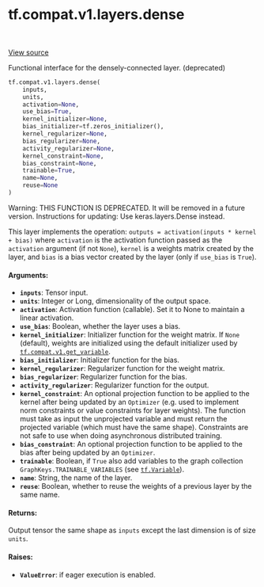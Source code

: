 <div itemscope itemtype="http://developers.google.com/ReferenceObject">
<meta itemprop="name" content="tf.compat.v1.layers.dense" />
<meta itemprop="path" content="Stable" />
</div>

# tf.compat.v1.layers.dense

<!-- Insert buttons and diff -->

<table class="tfo-notebook-buttons tfo-api" align="left">
</table>

<a target="_blank" href="/code/stable/tensorflow/python/layers/core.py">View source</a>



Functional interface for the densely-connected layer. (deprecated)

``` python
tf.compat.v1.layers.dense(
    inputs,
    units,
    activation=None,
    use_bias=True,
    kernel_initializer=None,
    bias_initializer=tf.zeros_initializer(),
    kernel_regularizer=None,
    bias_regularizer=None,
    activity_regularizer=None,
    kernel_constraint=None,
    bias_constraint=None,
    trainable=True,
    name=None,
    reuse=None
)
```



<!-- Placeholder for "Used in" -->

Warning: THIS FUNCTION IS DEPRECATED. It will be removed in a future version.
Instructions for updating:
Use keras.layers.Dense instead.

This layer implements the operation:
`outputs = activation(inputs * kernel + bias)`
where `activation` is the activation function passed as the `activation`
argument (if not `None`), `kernel` is a weights matrix created by the layer,
and `bias` is a bias vector created by the layer
(only if `use_bias` is `True`).

#### Arguments:


* <b>`inputs`</b>: Tensor input.
* <b>`units`</b>: Integer or Long, dimensionality of the output space.
* <b>`activation`</b>: Activation function (callable). Set it to None to maintain a
  linear activation.
* <b>`use_bias`</b>: Boolean, whether the layer uses a bias.
* <b>`kernel_initializer`</b>: Initializer function for the weight matrix.
  If `None` (default), weights are initialized using the default
  initializer used by <a href="../../../../tf/compat/v1/get_variable.md"><code>tf.compat.v1.get_variable</code></a>.
* <b>`bias_initializer`</b>: Initializer function for the bias.
* <b>`kernel_regularizer`</b>: Regularizer function for the weight matrix.
* <b>`bias_regularizer`</b>: Regularizer function for the bias.
* <b>`activity_regularizer`</b>: Regularizer function for the output.
* <b>`kernel_constraint`</b>: An optional projection function to be applied to the
    kernel after being updated by an `Optimizer` (e.g. used to implement
    norm constraints or value constraints for layer weights). The function
    must take as input the unprojected variable and must return the
    projected variable (which must have the same shape). Constraints are
    not safe to use when doing asynchronous distributed training.
* <b>`bias_constraint`</b>: An optional projection function to be applied to the
    bias after being updated by an `Optimizer`.
* <b>`trainable`</b>: Boolean, if `True` also add variables to the graph collection
  `GraphKeys.TRAINABLE_VARIABLES` (see <a href="../../../../tf/Variable.md"><code>tf.Variable</code></a>).
* <b>`name`</b>: String, the name of the layer.
* <b>`reuse`</b>: Boolean, whether to reuse the weights of a previous layer
  by the same name.


#### Returns:

Output tensor the same shape as `inputs` except the last dimension is of
size `units`.



#### Raises:


* <b>`ValueError`</b>: if eager execution is enabled.

